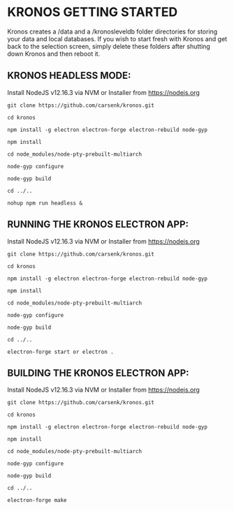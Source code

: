 # KRONOS GETTING STARTED

Kronos creates a /data and a /kronosleveldb folder directories for storing your data and local databases. If you wish to start fresh with Kronos and get back to the selection screen, simply delete these folders after shutting down Kronos and then reboot it.

KRONOS HEADLESS MODE:
-----------------
Install NodeJS v12.16.3 via NVM or Installer from https://nodejs.org
```
git clone https://github.com/carsenk/kronos.git

cd kronos

npm install -g electron electron-forge electron-rebuild node-gyp

npm install

cd node_modules/node-pty-prebuilt-multiarch

node-gyp configure

node-gyp build

cd ../..

nohup npm run headless &
```


RUNNING THE KRONOS ELECTRON APP:
-----------------
Install NodeJS v12.16.3 via NVM or Installer from https://nodejs.org
```
git clone https://github.com/carsenk/kronos.git

cd kronos

npm install -g electron electron-forge electron-rebuild node-gyp

npm install

cd node_modules/node-pty-prebuilt-multiarch

node-gyp configure

node-gyp build

cd ../..

electron-forge start or electron .
```

BUILDING THE KRONOS ELECTRON APP:
-----------------
Install NodeJS v12.16.3 via NVM or Installer from https://nodejs.org
```
git clone https://github.com/carsenk/kronos.git

cd kronos

npm install -g electron electron-forge electron-rebuild node-gyp

npm install

cd node_modules/node-pty-prebuilt-multiarch

node-gyp configure

node-gyp build

cd ../..

electron-forge make
```